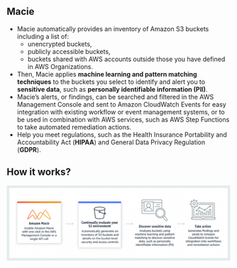 ## Macie

* Macie automatically provides an inventory of Amazon S3 buckets including a list of:
  *  unencrypted buckets, 
  *  publicly accessible buckets, 
  *  buckets shared with AWS accounts outside those you have defined in AWS Organizations. 
* Then, Macie applies **machine learning and pattern matching techniques** to the buckets you select to identify and alert you to **sensitive data**, such as **personally identifiable information (PII)**. 
* Macie’s alerts, or findings, can be searched and filtered in the AWS Management Console and sent to Amazon CloudWatch Events for easy integration with existing workflow or event management systems, or to be used in combination with AWS services, such as AWS Step Functions to take automated remediation actions. 
* Help you meet regulations, such as the Health Insurance Portability and Accountability Act (**HIPAA**) and General Data Privacy Regulation (**GDPR**). 

## How it works?
![images/macie/macie1.png](static/images/macie/macie1.png)
